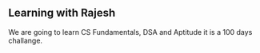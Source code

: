 ## Learning with Rajesh

We are going to learn CS Fundamentals, DSA and Aptitude
it is a 100 days challange.
